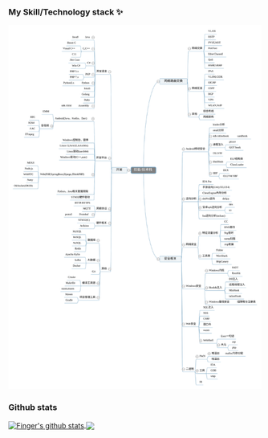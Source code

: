### My Skill/Technology stack ✨
![](https://raw.githubusercontent.com/spianmo/spianmo/master/Silk.svg)
### Github stats
<a href="https://github.com/spianmo">
  <img align="center" src="https://github-readme-stats.anuraghazra1.vercel.app/api?username=spianmo&show_icons=true&include_all_commits=true&count_private=true&hide=contribs,prs" alt="Finger's github stats" />
</a>
<a href="https://github.com/spianmo">
  <!-- Change the `github-readme-stats.anuraghazra1.vercel.app` to `github-readme-stats.vercel.app`  -->
  <img align="center" src="https://github-readme-stats.anuraghazra1.vercel.app/api/top-langs/?username=spianmo&count_private=true&layout=compact" />
</a>
